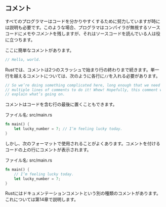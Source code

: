 ## コメント

すべてのプログラマーはコードを分かりやすくするために努力していますが時には説明も必要です。このような場合、プログラマはコンパイラが無視するソースコードにメモや*コメント*を残しますが、それはソースコードを読んでいる人は役に立つちます。

ここに簡単なコメントがあります。

```rust
// Hello, world.
```

Rustでは、コメントは2つのスラッシュで始まり行の終わりまで続きます。単一行を越えるコメントについては、次のように各行に`//`を入れる必要があります。

```rust
// So we’re doing something complicated here, long enough that we need
// multiple lines of comments to do it! Whew! Hopefully, this comment will
// explain what’s going on.
```

コメントはコードを含む行の最後に置くこともできます。

<span class="filename">ファイル名: src/main.rs</span>

```rust
fn main() {
    let lucky_number = 7; // I’m feeling lucky today.
}
```

しかし、次のフォーマットで使用されることがよくあります。コメントを付けるコードの上の行にコメントが表示されます。

<span class="filename">ファイル名: src/main.rs</span>

```rust
fn main() {
    // I’m feeling lucky today.
    let lucky_number = 7;
}
```

Rustにはドキュメンテーションコメントという別の種類のコメントがあります。これについては第14章で説明します。
